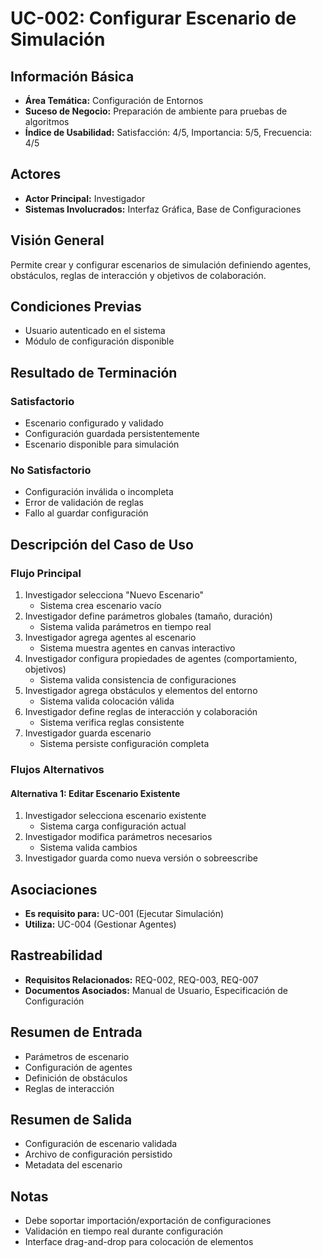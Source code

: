 # UC-002: Configurar Escenario de Simulación

## Información Básica
- **Área Temática:** Configuración de Entornos
- **Suceso de Negocio:** Preparación de ambiente para pruebas de algoritmos
- **Índice de Usabilidad:** Satisfacción: 4/5, Importancia: 5/5, Frecuencia: 4/5

## Actores
- **Actor Principal:** Investigador
- **Sistemas Involucrados:** Interfaz Gráfica, Base de Configuraciones

## Visión General
Permite crear y configurar escenarios de simulación definiendo agentes, obstáculos, reglas de interacción y objetivos de colaboración.

## Condiciones Previas
- Usuario autenticado en el sistema
- Módulo de configuración disponible

## Resultado de Terminación
### Satisfactorio
- Escenario configurado y validado
- Configuración guardada persistentemente
- Escenario disponible para simulación

### No Satisfactorio
- Configuración inválida o incompleta
- Error de validación de reglas
- Fallo al guardar configuración

## Descripción del Caso de Uso
### Flujo Principal
1. Investigador selecciona "Nuevo Escenario"
   - Sistema crea escenario vacío
2. Investigador define parámetros globales (tamaño, duración)
   - Sistema valida parámetros en tiempo real
3. Investigador agrega agentes al escenario
   - Sistema muestra agentes en canvas interactivo
4. Investigador configura propiedades de agentes (comportamiento, objetivos)
   - Sistema valida consistencia de configuraciones
5. Investigador agrega obstáculos y elementos del entorno
   - Sistema valida colocación válida
6. Investigador define reglas de interacción y colaboración
   - Sistema verifica reglas consistente
7. Investigador guarda escenario
   - Sistema persiste configuración completa

### Flujos Alternativos
#### Alternativa 1: Editar Escenario Existente
1. Investigador selecciona escenario existente
   - Sistema carga configuración actual
2. Investigador modifica parámetros necesarios
   - Sistema valida cambios
3. Investigador guarda como nueva versión o sobreescribe

## Asociaciones
- **Es requisito para:** UC-001 (Ejecutar Simulación)
- **Utiliza:** UC-004 (Gestionar Agentes)

## Rastreabilidad
- **Requisitos Relacionados:** REQ-002, REQ-003, REQ-007
- **Documentos Asociados:** Manual de Usuario, Especificación de Configuración

## Resumen de Entrada
- Parámetros de escenario
- Configuración de agentes
- Definición de obstáculos
- Reglas de interacción

## Resumen de Salida
- Configuración de escenario validada
- Archivo de configuración persistido
- Metadata del escenario

## Notas
- Debe soportar importación/exportación de configuraciones
- Validación en tiempo real durante configuración
- Interface drag-and-drop para colocación de elementos